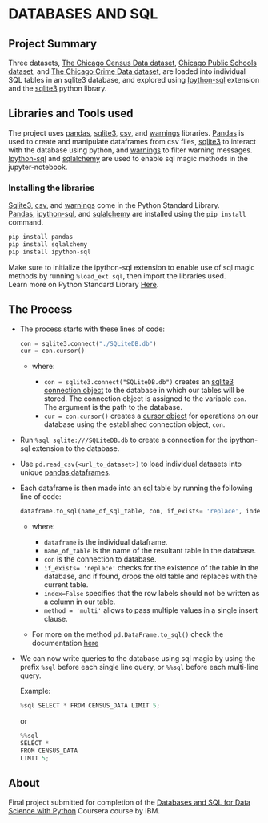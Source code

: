 # DATABASES AND SQL

## Project Summary

Three datasets, [The Chicago Census Data dataset](<https://cf-courses-data.s3.us.cloud-object-storage.appdomain.cloud/IBMDeveloperSkillsNetwork-DB0201EN-SkillsNetwork/labs/FinalModule_Coursera_V5/data/ChicagoCensusData.csv?utm_medium=Exinfluencer&utm_source=Exinfluencer&utm_content=000026UJ&utm_term=10006555&utm_id=NA-SkillsNetwork-Channel-SkillsNetworkCoursesIBMDeveloperSkillsNetworkDB0201ENSkillsNetwork20127838-2021-01-01>), [Chicago Public Schools dataset](<https://cf-courses-data.s3.us.cloud-object-storage.appdomain.cloud/IBMDeveloperSkillsNetwork-DB0201EN-SkillsNetwork/labs/FinalModule_Coursera_V5/data/ChicagoPublicSchools.csv?utm_medium=Exinfluencer&utm_source=Exinfluencer&utm_content=000026UJ&utm_term=10006555&utm_id=NA-SkillsNetwork-Channel-SkillsNetworkCoursesIBMDeveloperSkillsNetworkDB0201ENSkillsNetwork20127838-2021-01-01>), and [The Chicago Crime Data dataset](<https://cf-courses-data.s3.us.cloud-object-storage.appdomain.cloud/IBMDeveloperSkillsNetwork-DB0201EN-SkillsNetwork/labs/FinalModule_Coursera_V5/data/ChicagoCrimeData.csv?utm_medium=Exinfluencer&utm_source=Exinfluencer&utm_content=000026UJ&utm_term=10006555&utm_id=NA-SkillsNetwork-Channel-SkillsNetworkCoursesIBMDeveloperSkillsNetworkDB0201ENSkillsNetwork20127838-2021-01-01>), are loaded into individual SQL tables in an sqlite3 database, and explored using [Ipython-sql](https://pypi.org/project/ipython-sql/) extension and the [sqlite3](https://docs.python.org/3/library/sqlite3.html) python library.

## Libraries and Tools used

The project uses [pandas](https://pandas.pydata.org/pandas-docs/stable/reference/index.html), [sqlite3](https://docs.python.org/3/library/sqlite3.html), [csv](https://docs.python.org/3/library/csv.html), and [warnings](https://docs.python.org/3/library/warnings.html) libraries. [Pandas](https://pandas.pydata.org/pandas-docs/stable/reference/index.html) is used to create and manipulate dataframes from csv files, [sqlite3](https://docs.python.org/3/library/sqlite3.html) to interact with the database using python, and [warnings](https://docs.python.org/3/library/warnings.html) to filter warning messages.
[Ipython-sql](https://pypi.org/project/ipython-sql/) and [sqlalchemy](https://www.sqlalchemy.org/) are used to enable sql magic methods in the jupyter-notebook.

### Installing the libraries

[Sqlite3](https://docs.python.org/3/library/sqlite3.html), [csv](https://docs.python.org/3/library/csv.html), and [warnings](https://docs.python.org/3/library/warnings.html) come in the Python Standard Library.  
[Pandas](https://pandas.pydata.org/pandas-docs/stable/reference/index.html), [ipython-sql](https://pypi.org/project/ipython-sql/), and [sqlalchemy](https://www.sqlalchemy.org/) are installed using the `pip install` command.

```bash
pip install pandas
pip install sqlalchemy
pip install ipython-sql
```

Make sure to initialize the ipython-sql extension to enable use of sql magic methods by running `%load_ext sql`, then import the libraries used.  
Learn more on Python Standard Library [Here](https://docs.python.org/3/library/).

## The Process

- The process starts with these lines of code:

  ```python
  con = sqlite3.connect("./SQLiteDB.db")
  cur = con.cursor()
  ```
  
  - where:

    - `con = sqlite3.connect("SQLiteDB.db")` creates an [sqlite3 connection object](https://docs.python.org/3/library/sqlite3.html#sqlite3.Connection) to the database in which our tables will be stored. The connection object is assigned to the variable `con`. The argument is the path to the database.  
    - `cur = con.cursor()` creates a [cursor object](https://docs.python.org/3/library/sqlite3.html#sqlite3.Cursor) for operations on our database using the established connection object, `con`.  

- Run `%sql sqlite:///SQLiteDB.db` to create a connection for the ipython-sql extension to the database.  

- Use `pd.read_csv(<url_to_dataset>)` to load individual datasets into unique [pandas dataframes](https://pandas.pydata.org/pandas-docs/stable/reference/frame.html).  
- Each dataframe is then made into an sql table by running the following line of code:

  ```python
  dataframe.to_sql(name_of_sql_table, con, if_exists= 'replace', index=False, method= 'multi')
  ```

  - where:

    - `dataframe` is the individual dataframe.
    - `name_of_table` is the name of the resultant table in the database.
    - `con` is the connection to database.
    - `if_exists= 'replace'` checks for the existence of the table in the database, and if found, drops the old table and replaces with the current table.
    - `index=False` specifies that the row labels should not be written as a column in our table.
    - `method = 'multi'` allows to pass multiple values in a single insert clause.  

  - For more on the method `pd.DataFrame.to_sql()` check the documentation [here](https://pandas.pydata.org/pandas-docs/stable/reference/api/pandas.DataFrame.to_sql.html)

- We can now write queries to the database using sql magic by using the prefix `%sql` before each single line query, or `%%sql` before each multi-line query.

  Example:

  ```python
  %sql SELECT * FROM CENSUS_DATA LIMIT 5;
  ```

  or

  ```python
  %%sql
  SELECT * 
  FROM CENSUS_DATA 
  LIMIT 5;
  ```

## About

Final project submitted for completion of the [Databases and SQL for Data Science with Python](https://www.coursera.org/learn/sql-data-science) Coursera course by IBM.
